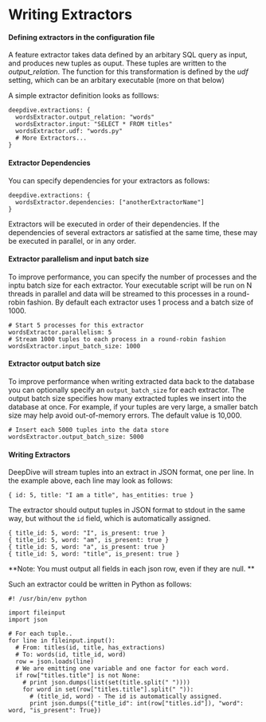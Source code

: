 # Writing Extractors

#### Defining extractors in the configuration file

A feature extractor takes data defined by an arbitary SQL query as input, and produces new tuples as ouput. These tuples are written to the *output_relation*. The function for this transformation is defined by the *udf* setting, which can be an arbitary executable (more on that below)

A simple extractor definition looks as folllows:

    deepdive.extractions: {
      wordsExtractor.output_relation: "words"
      wordsExtractor.input: "SELECT * FROM titles"
      wordsExtractor.udf: "words.py"
      # More Extractors...
    }


#### Extractor Dependencies

You can specify dependencies for your extractors as follows:

    deepdive.extractions: {
      wordsExtractor.dependencies: ["anotherExtractorName"]
    }

Extractors will be executed in order of their dependencies. If the dependencies of several extractors ar satisfied at the same time, these may be executed in parallel, or in any order.


#### Extractor parallelism and input batch size

To improve performance, you can specify the number of processes and the inptu batch size for each extractor. Your executable script will be run on N threads in parallel and data will be streamed to this processes in a round-robin fashion. By default each extractor uses 1 process and a batch size of 1000.
    
    # Start 5 processes for this extractor
    wordsExtractor.parallelism: 5
    # Stream 1000 tuples to each process in a round-robin fashion
    wordsExtractor.input_batch_size: 1000


#### Extractor output batch size

To improve performance when writing extracted data back to the database you can optionally specify an `output_batch_size` for each extractor. The output batch size specifies how many extracted tuples we insert into the database at once. For example, if your tuples are very large, a smaller batch size may help avoid out-of-memory errors. The default value is 10,000.

    # Insert each 5000 tuples into the data store
    wordsExtractor.output_batch_size: 5000


#### Writing Extractors

DeepDive will stream tuples into an extract in JSON format, one per line. In the example above, each line may look as follows:

    { id: 5, title: "I am a title", has_entities: true }

The extractor should output tuples in JSON format to stdout in the same way, but without the `id` field, which is automatically assigned.


    { title_id: 5, word: "I", is_present: true } 
    { title_id: 5, word: "am", is_present: true } 
    { title_id: 5, word: "a", is_present: true } 
    { title_id: 5, word: "title", is_present: true } 

**Note: You must output all fields in each json row, even if they are null. **


Such an extractor could be written in Python as follows:

    #! /usr/bin/env python

    import fileinput
    import json

    # For each tuple..
    for line in fileinput.input():
      # From: titles(id, title, has_extractions)
      # To: words(id, title_id, word)
      row = json.loads(line)
      # We are emitting one variable and one factor for each word.
      if row["titles.title"] is not None:
        # print json.dumps(list(set(title.split(" "))))
        for word in set(row["titles.title"].split(" ")):
          # (title_id, word) - The id is automatically assigned.
          print json.dumps({"title_id": int(row["titles.id"]), "word": word, "is_present": True})
